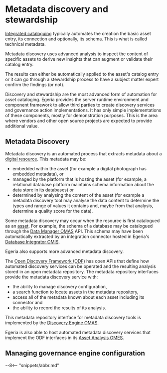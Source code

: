 <!-- SPDX-License-Identifier: CC-BY-4.0 -->
<!-- Copyright Contributors to the ODPi Egeria project 2019. -->

# Metadata discovery and stewardship

[Integrated cataloguing](/features/integrated-cataloguing) typically automates the creation the basic asset entry, its connection and optionally, its schema.  This is what is called technical metadata.

Metadata discovery uses advanced analysis to inspect the content of specific assets to derive new insights that can augment or validate their catalog entry.

The results can either be automatically applied to the asset's catalog entry or it can go through a stewardship process to have a subject matter expert confirm the findings (or not).

Discovery and stewardship are the most advanced form of automation for asset cataloging. Egeria provides the server runtime environment and component framework to allow third parties to create discovery services and governance action implementations. It has only simple implementations of these components, mostly for demonstration purposes. This is the area where vendors and other open source projects are expected to provide additional value.

## Metadata Discovery

Metadata discovery is an automated process that extracts metadata about a [digital resource](/concepts/resource). This metadata may be:

* embedded within the asset (for example a digital photograph has embedded metadata), or
* managed by the platform that is hosting the asset (for example, a relational database platform maintains schema information about the data store in its databases) or
* determined by analysing the content of the asset (for example a metadata discovery tool may analyse the data content to determine the types and range of values it contains and, maybe from that analysis, determine a quality score for the data).

Some metadata discovery may occur when the resource is first catalogued as an [asset](/concepts/asset). For example, the schema of a database may be catalogued through the [Data Manager OMAS](/services/omas/data-manager/overview) API. This schema may have been automatically extracted by an integration connector hosted in Egeria's [Database Integrator OMIS](/services/omis/database-integrator/overview).

Egeria also supports more advanced metadata discovery.

The [Open Discovery Framework (ODF)](/frameworks/odf/overview) has open APIs that define how automated discovery services can be operated and the resulting analysis stored in an open metadata repository. The metadata repository interfaces provide the metadata discovery service with:

 * the ability to manage discovery configuration,
 * a search function to locate assets in the metadata repository,
 * access all of the metadata known about each asset including its connector and
 * the ability to record the results of its analysis.

This metadata repository interface for metadata discovery tools is implemented by the [Discovery Engine OMAS](/services/omas/discovery-engine).

Egeria is also able to host automated metadata discovery services that implement the ODF interfaces in its [Asset Analysis OMES](/services/omes/asset-analysis).

## Managing governance engine configuration

--8<-- "snippets/abbr.md"